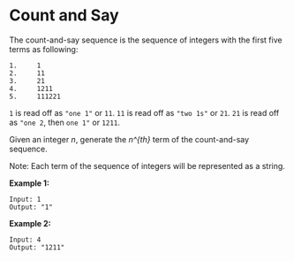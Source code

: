 # Count and Say

The count-and-say sequence is the sequence of integers with the first five terms as following:

```pseudo
1.     1
2.     11
3.     21
4.     1211
5.     111221
```

`1` is read off as `"one 1"` or `11`.
`11` is read off as `"two 1s"` or `21`.
`21` is read off as `"one 2`, then `one 1"` or `1211`.

Given an integer _n_, generate the _n^{th}_ term of the count-and-say sequence.

Note: Each term of the sequence of integers will be represented as a string.

**Example 1:**

```pseudo
Input: 1
Output: "1"
```

**Example 2:**

```pseudo
Input: 4
Output: "1211"

```
